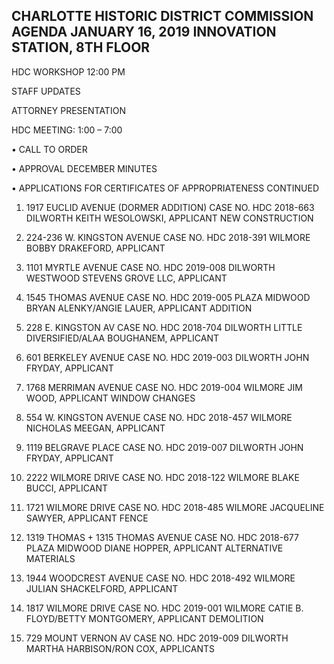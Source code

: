 ## CHARLOTTE HISTORIC DISTRICT COMMISSION AGENDA JANUARY 16, 2019 INNOVATION STATION, 8TH FLOOR

HDC WORKSHOP 12:00 PM

STAFF UPDATES

ATTORNEY PRESENTATION

HDC MEETING: 1:00 – 7:00

• CALL TO ORDER

• APPROVAL DECEMBER MINUTES

• APPLICATIONS FOR CERTIFICATES OF APPROPRIATENESS CONTINUED

1. 1917 EUCLID AVENUE (DORMER ADDITION) CASE NO. HDC 2018-663 DILWORTH KEITH WESOLOWSKI, APPLICANT NEW CONSTRUCTION

2. 224-236 W. KINGSTON AVENUE CASE NO. HDC 2018-391 WILMORE BOBBY DRAKEFORD, APPLICANT

3. 1101 MYRTLE AVENUE CASE NO. HDC 2019-008 DILWORTH WESTWOOD STEVENS GROVE LLC, APPLICANT

4. 1545 THOMAS AVENUE CASE NO. HDC 2019-005 PLAZA MIDWOOD BRYAN ALENKY/ANGIE LAUER, APPLICANT ADDITION

5. 228 E. KINGSTON AV CASE NO. HDC 2018-704 DILWORTH LITTLE DIVERSIFIED/ALAA BOUGHANEM, APPLICANT

6. 601 BERKELEY AVENUE CASE NO. HDC 2019-003 DILWORTH JOHN FRYDAY, APPLICANT

7. 1768 MERRIMAN AVENUE CASE NO. HDC 2019-004 WILMORE JIM WOOD, APPLICANT WINDOW CHANGES

8. 554 W. KINGSTON AVENUE CASE NO. HDC 2018-457 WILMORE NICHOLAS MEEGAN, APPLICANT

9. 1119 BELGRAVE PLACE CASE NO. HDC 2019-007 DILWORTH JOHN FRYDAY, APPLICANT

10. 2222 WILMORE DRIVE CASE NO. HDC 2018-122 WILMORE BLAKE BUCCI, APPLICANT

11. 1721 WILMORE DRIVE CASE NO. HDC 2018-485 WILMORE JACQUELINE SAWYER, APPLICANT FENCE

12. 1319 THOMAS + 1315 THOMAS AVENUE CASE NO. HDC 2018-677 PLAZA MIDWOOD DIANE HOPPER, APPLICANT ALTERNATIVE MATERIALS

13. 1944 WOODCREST AVENUE CASE NO. HDC 2018-492 WILMORE JULIAN SHACKELFORD, APPLICANT

14. 1817 WILMORE DRIVE CASE NO. HDC 2019-001 WILMORE CATIE B. FLOYD/BETTY MONTGOMERY, APPLICANT DEMOLITION

15. 729 MOUNT VERNON AV CASE NO. HDC 2019-009 DILWORTH MARTHA HARBISON/RON COX, APPLICANTS
